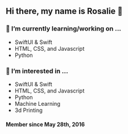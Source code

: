 ## Hi there, my name is Rosalie 👋

### 🌱 I’m currently learning/working on ...
- SwiftUI & Swift
- HTML, CSS, and Javascript
- Python

### 👀 I’m interested in ...
- SwiftUI & Swift
- HTML, CSS, and Javascript
- Python
- Machine Learning
- 3d Printing

#### Member since May 28th, 2016

<!--
**RosalieWessels/RosalieWessels** is a ✨ _special_ ✨ repository because its `README.md` (this file) appears on your GitHub profile.

Here are some ideas to get you started:

- 🔭 I’m currently working on ...
- 🌱 I’m currently learning ...
- 👯 I’m looking to collaborate on ...
- 🤔 I’m looking for help with ...
- 💬 Ask me about ...
- 📫 How to reach me: ...
- 😄 Pronouns: ...
- ⚡ Fun fact: ...
-->
